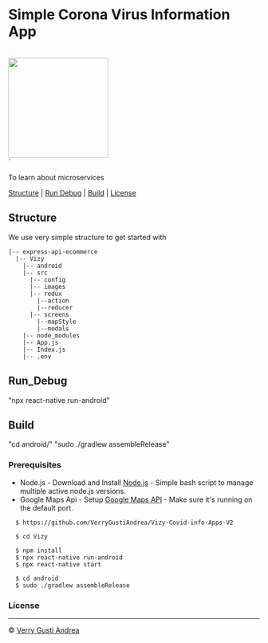 # Simple Corona Virus Information App

  <br>
  <img src="https://ibb.co/JFPM4wz" width="200">
  <br>`

To learn about microservices

[Structure](#structure) |
[Run Debug](#run_debug) |
[Build](#build) |
[License](#license)

## Structure

We use very simple structure to get started with

```
|-- express-api-ecommerce
  |-- Vizy
    |-- android
    |-- src
      |-- config
      |-- images
      |-- redux
        |--action
        |--reducer
      |-- screens
        |--mapStyle
        |--modals
    |-- node_modules
    |-- App.js
    |-- Index.js
    |-- .env
```

## Run_Debug

"npx react-native run-android"


## Build
"cd android/"
"sudo ./gradlew assembleRelease"

### Prerequisites
- Node.js - Download and Install [Node.js](https://nodejs.org/en/) - Simple bash script to manage multiple active node.js versions.
- Google Maps Api - Setup [Google Maps API](https://developers.google.com/maps/documentation/android-sdk/intro) - Make sure it's running on the default port.


```
  $ https://github.com/VerryGustiAndrea/Vizy-Covid-info-Apps-V2

  $ cd Vizy
  
  $ npm install
  $ npx react-native run-android
  $ npx react-native start

  $ cd android
  $ sudo ./gradlew assembleRelease
```

### License
----

 © [Verry Gusti Andrea](https://www.instagram.com/verrygustiandrea/ "Verry")

